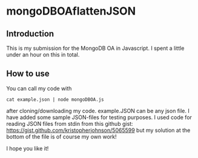 # mongoDBOAflattenJSON

## Introduction

This is my submission for the MongoDB OA in Javascript. I spent a little under an hour on this in total.

## How to use

You can call my code with

```
cat example.json | node mongoDBOA.js
```

after cloning/downloading my code. example.JSON can be any json file. I have added some sample JSON-files for testing purposes. I used code for reading JSON files from stdin from this github gist: https://gist.github.com/kristopherjohnson/5065599 but my solution at the bottom of the file is of course my own work!

I hope you like it!
